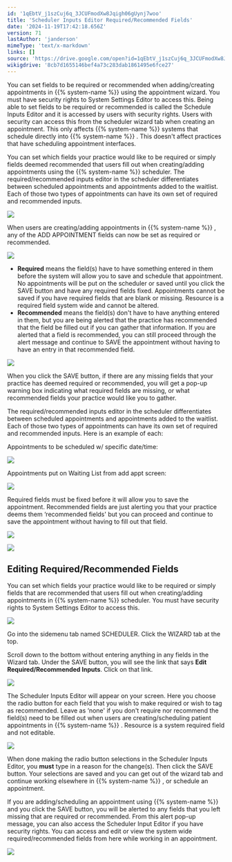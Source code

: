 ```yaml
---
id: '1qEbtV_j1szCuj6q_3JCUFmodXw8Jqigh06gUynj7woo'
title: 'Scheduler Inputs Editor Required/Recommended Fields'
date: '2024-11-19T17:42:18.656Z'
version: 71
lastAuthor: 'janderson'
mimeType: 'text/x-markdown'
links: []
source: 'https://drive.google.com/open?id=1qEbtV_j1szCuj6q_3JCUFmodXw8Jqigh06gUynj7woo'
wikigdrive: '8cb7d1655146bef4a73c283dab1861495e6fce27'
---
```

You can set fields to be required or recommended when adding/creating appointments in {{% system-name %}} using the appointment wizard. You must have security rights to System Settings Editor to access this. Being able to set fields to be required or recommended is called the Schedule Inputs Editor and it is accessed by users with security rights. Users with security can access this from the scheduler wizard tab when creating an appointment. This only affects {{% system-name %}} systems that schedule directly into {{% system-name %}} . This doesn't affect practices that have scheduling appointment interfaces.

You can set which fields your practice would like to be required or simply fields deemed recommended that users fill out when creating/adding appointments using the {{% system-name %}} scheduler. The required/recommended inputs editor in the scheduler differentiates between scheduled appointments and appointments added to the waitlist. Each of those two types of appointments can have its own set of required and recommended inputs.

![](../scheduler-inputs-editor-required-recommended-fields.assets/0ebf748e2f4d44faaac0c954326e3766.png)

When users are creating/adding appointments in {{% system-name %}} , any of the ADD APPOINTMENT fields can now be set as required or recommended.

![](../scheduler-inputs-editor-required-recommended-fields.assets/57eded8e5b34290139a7da1afcecd385.png)

* <strong>Required</strong> means the field(s) have to have something entered in them before the system will allow you to save and schedule that appointment. No appointments will be put on the scheduler or saved until you click the SAVE button and have any required fields fixed. Appointments cannot be saved if you have required fields that are blank or missing. Resource is a required field system wide and cannot be altered.
* <strong>Recommended</strong> means the field(s) don't have to have anything entered in them, but you are being alerted that the practice has recommended that the field be filled out if you can gather that information. If you are alerted that a field is recommended, you can still proceed through the alert message and continue to SAVE the appointment without having to have an entry in that recommended field.

![](../scheduler-inputs-editor-required-recommended-fields.assets/0ec165e56837d03ab4c2aeb3b5a4fa7b.png)

When you click the SAVE button, if there are any missing fields that your practice has deemed required or recommended, you will get a pop-up warning box indicating what required fields are missing, or what recommended fields your practice would like you to gather.

The required/recommended inputs editor in the scheduler differentiates between scheduled appointments and appointments added to the waitlist. Each of those two types of appointments can have its own set of required and recommended inputs. Here is an example of each:

Appointments to be scheduled w/ specific date/time:

![](../scheduler-inputs-editor-required-recommended-fields.assets/3f6ded1bf5663dc2f75dae2df6bd8399.png)

Appointments put on Waiting List from add appt screen:

![](../scheduler-inputs-editor-required-recommended-fields.assets/1c69e4d99d40bf093240f1d5c3c066b5.png)

Required fields must be fixed before it will allow you to save the appointment. Recommended fields are just alerting you that your practice deems them ‘recommended fields' but you can proceed and continue to save the appointment without having to fill out that field.

![](../scheduler-inputs-editor-required-recommended-fields.assets/3f6ded1bf5663dc2f75dae2df6bd8399.png)

![](../scheduler-inputs-editor-required-recommended-fields.assets/1cda01263dd93ee9402b1bf448834534.png)

## Editing Required/Recommended Fields

You can set which fields your practice would like to be required or simply fields that are recommended that users fill out when creating/adding appointments in {{% system-name %}} scheduler. You must have security rights to System Settings Editor to access this.

![](../scheduler-inputs-editor-required-recommended-fields.assets/0ebf748e2f4d44faaac0c954326e3766.png)

Go into the sidemenu tab named SCHEDULER. Click the WIZARD tab at the top.

Scroll down to the bottom without entering anything in any fields in the Wizard tab. Under the SAVE button, you will see the link that says **Edit Required/Recommended Inputs**. Click on that link.

![](../scheduler-inputs-editor-required-recommended-fields.assets/8715c509b4058a587eb1127923380db5.png)

The Scheduler Inputs Editor will appear on your screen. Here you choose the radio button for each field that you wish to make required or wish to tag as recommended. Leave as ‘none' if you don't require nor recommend the field(s) need to be filled out when users are creating/scheduling patient appointments in {{% system-name %}} . Resource is a system required field and not editable.

![](../scheduler-inputs-editor-required-recommended-fields.assets/0ebf748e2f4d44faaac0c954326e3766.png)

When done making the radio button selections in the Scheduler Inputs Editor, you **must** type in a reason for the change(s). Then click the SAVE button. Your selections are saved and you can get out of the wizard tab and continue working elsewhere in {{% system-name %}} , or schedule an appointment.

If you are adding/scheduling an appointment using {{% system-name %}} and you click the SAVE button, you will be alerted to any fields that you left missing that are required or recommended. From this alert pop-up message, you can also access the Scheduler Input Editor if you have security rights. You can access and edit or view the system wide required/recommended fields from here while working in an appointment.

![](../scheduler-inputs-editor-required-recommended-fields.assets/1cda01263dd93ee9402b1bf448834534.png)
